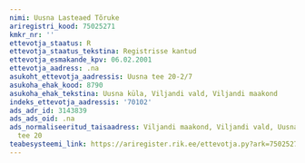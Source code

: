 ```yaml
---
nimi: Uusna Lasteaed Tõruke
ariregistri_kood: 75025271
kmkr_nr: ''
ettevotja_staatus: R
ettevotja_staatus_tekstina: Registrisse kantud
ettevotja_esmakande_kpv: 06.02.2001
ettevotja_aadress: .na
asukoht_ettevotja_aadressis: Uusna tee 20-2/7
asukoha_ehak_kood: 8790
asukoha_ehak_tekstina: Uusna küla, Viljandi vald, Viljandi maakond
indeks_ettevotja_aadressis: '70102'
ads_adr_id: 3143839
ads_ads_oid: .na
ads_normaliseeritud_taisaadress: Viljandi maakond, Viljandi vald, Uusna küla, Uusna
  tee 20
teabesysteemi_link: https://ariregister.rik.ee/ettevotja.py?ark=75025271&ref=rekvisiidid
---
```

